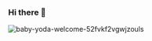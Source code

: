 ### Hi there 👋

<!--
**Kelvinsantosyz/kelvinsantosyz** is a ✨ _special_ ✨ repository because its `README.md` (this file) appears on your GitHub profile.

Here are some ideas to get you started:

- 🔭 I’m currently working on ...
- 🌱 I’m currently learning ...
- 👯 I’m looking to collaborate on ...
- 🤔 I’m looking for help with ...
- 💬 Ask me about ...
- 📫 How to reach me: ...
- 😄 Pronouns: ...
- ⚡ Fun fact: ...
-->



![baby-yoda-welcome-52fvkf2vgwjzouls](https://user-images.githubusercontent.com/109118257/221329421-469e9707-9ac2-4cf7-af5f-b4ab433a91c1.gif)
